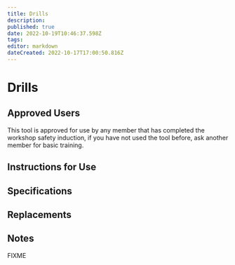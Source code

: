 ```yaml
---
title: Drills
description: 
published: true
date: 2022-10-19T10:46:37.598Z
tags: 
editor: markdown
dateCreated: 2022-10-17T17:00:50.816Z
---
```


# Drills

## Approved Users

This tool is approved for use by any member that has completed the workshop safety induction, if you have not used the tool before, ask another member for basic training.

## Instructions for Use

## Specifications

## Replacements

## Notes

FIXME
